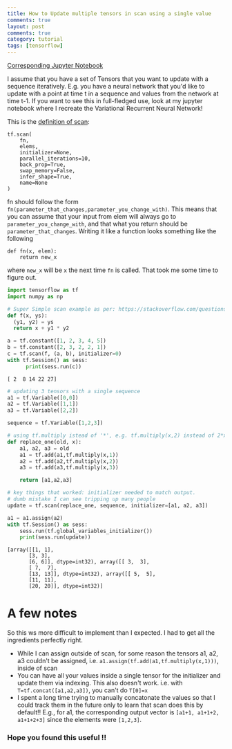 ```yaml
---
title: How to Update multiple tensors in scan using a single value
comments: true
layout: post
comments: true
category: tutorial
tags: [tensorflow]
---
```


[Corresponding Jupyter Notebook](https://github.com/wcarvalho/jupyter_notebooks/blob/master/tf.scan/Tensorflow%20Scan.ipynb)

I assume that you have a set of Tensors that you want to update with a sequence iteratively. E.g. you have a neural network that you'd like to update with a point at time t in a sequence and values from the network at time t-1. If you want to see this in full-fledged use, look at my jupyter notebook where I recreate the Variational Recurrent Neural Network!

This is the [definition of scan](https://www.tensorflow.org/api_docs/python/tf/scan):
```
tf.scan(
    fn,
    elems,
    initializer=None,
    parallel_iterations=10,
    back_prop=True,
    swap_memory=False,
    infer_shape=True,
    name=None
)
```
fn should follow the form `fn(parameter_that_changes,parameter_you_change_with)`. This means that you can assume that your input from elem will always go to `parameter_you_change_with`, and that what you return should be `parameter_that_changes`.
Writing it like a function looks something like the following
```
def fn(x, elem):
    return new_x
```
where `new_x` will be `x` the next time `fn` is called. That took me some time to figure out.


```python
import tensorflow as tf
import numpy as np
```


```python
# Super Simple scan example as per: https://stackoverflow.com/questions/43841782/scan-function-in-theano-and-tensorflow
def f(x, ys):
  (y1, y2) = ys
  return x + y1 * y2

a = tf.constant([1, 2, 3, 4, 5])
b = tf.constant([2, 3, 2, 2, 1])
c = tf.scan(f, (a, b), initializer=0)
with tf.Session() as sess:
      print(sess.run(c))
```

    [ 2  8 14 22 27]



```python
# updating 3 tensors with a single sequence
a1 = tf.Variable([0,0])
a2 = tf.Variable([1,1])
a3 = tf.Variable([2,2])

sequence = tf.Variable([1,2,3])

# using tf.multiply istead of '*', e.g. tf.multiply(x,2) instead of 2*x was key to this compiling...
def replace_one(old, x):
    a1, a2, a3 = old
    a1 = tf.add(a1,tf.multiply(x,1))
    a2 = tf.add(a2,tf.multiply(x,2))
    a3 = tf.add(a3,tf.multiply(x,3))

    return [a1,a2,a3]

# key things that worked: initializer needed to match output. 
# dumb mistake I can see tripping up many people
update = tf.scan(replace_one, sequence, initializer=[a1, a2, a3])

a1 = a1.assign(a2)
with tf.Session() as sess:
    sess.run(tf.global_variables_initializer())
    print(sess.run(update))


```

    [array([[1, 1],
           [3, 3],
           [6, 6]], dtype=int32), array([[ 3,  3],
           [ 7,  7],
           [13, 13]], dtype=int32), array([[ 5,  5],
           [11, 11],
           [20, 20]], dtype=int32)]


# A few notes
So this ws more difficult to implement than I expected. I had to get all the ingredients perfectly right. 
* While I can assign outside of scan, for some reason the tensors a1, a2, a3 couldn't be assigned, i.e. `a1.assign(tf.add(a1,tf.multiply(x,1)))`, inside of scan
* You can have all your values inside a single tensor for the initializer and update them via indexing. This also doesn't work. i.e. with `T=tf.concat([a1,a2,a3])`, you can't do `T[0]=x`
* I spent a long time trying to manually concatonate the values so that I could track them in the future only to learn that scan does this by default!! E.g., for a1, the corresponding output vector is `[a1+1, a1+1+2, a1+1+2+3]` since the elements were `[1,2,3]`.

### Hope you found this useful !!
